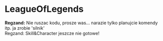 LeagueOfLegends
===============

**Regzand:** Nie ruszac kodu, prosze was... narazie tylko planujcie komendy itp. ja zrobie 'silnik'<br/>
Regzand: Skill&Character jeszcze nie gotowe! 
